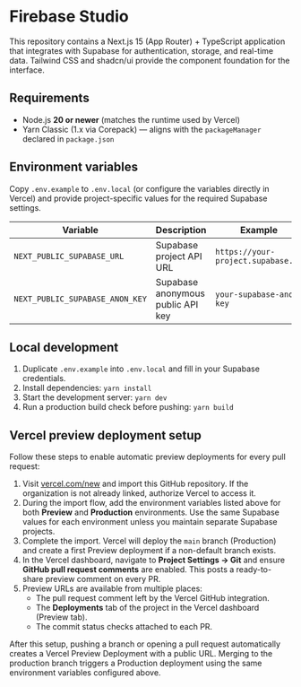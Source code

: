 # Firebase Studio

This repository contains a Next.js 15 (App Router) + TypeScript application that integrates with Supabase for authentication, storage, and real-time data. Tailwind CSS and shadcn/ui provide the component foundation for the interface.

## Requirements

- Node.js **20 or newer** (matches the runtime used by Vercel)
- Yarn Classic (1.x via Corepack) — aligns with the `packageManager` declared in `package.json`

## Environment variables

Copy `.env.example` to `.env.local` (or configure the variables directly in Vercel) and provide project-specific values for the required Supabase settings.

| Variable | Description | Example |
| --- | --- | --- |
| `NEXT_PUBLIC_SUPABASE_URL` | Supabase project API URL | `https://your-project.supabase.co` |
| `NEXT_PUBLIC_SUPABASE_ANON_KEY` | Supabase anonymous public API key | `your-supabase-anon-key` |

## Local development

1. Duplicate `.env.example` into `.env.local` and fill in your Supabase credentials.
2. Install dependencies: `yarn install`
3. Start the development server: `yarn dev`
4. Run a production build check before pushing: `yarn build`

## Vercel preview deployment setup

Follow these steps to enable automatic preview deployments for every pull request:

1. Visit [vercel.com/new](https://vercel.com/new) and import this GitHub repository. If the organization is not already linked, authorize Vercel to access it.
2. During the import flow, add the environment variables listed above for both **Preview** and **Production** environments. Use the same Supabase values for each environment unless you maintain separate Supabase projects.
3. Complete the import. Vercel will deploy the `main` branch (Production) and create a first Preview deployment if a non-default branch exists.
4. In the Vercel dashboard, navigate to **Project Settings → Git** and ensure **GitHub pull request comments** are enabled. This posts a ready-to-share preview comment on every PR.
5. Preview URLs are available from multiple places:
   - The pull request comment left by the Vercel GitHub integration.
   - The **Deployments** tab of the project in the Vercel dashboard (Preview tab).
   - The commit status checks attached to each PR.

After this setup, pushing a branch or opening a pull request automatically creates a Vercel Preview Deployment with a public URL. Merging to the production branch triggers a Production deployment using the same environment variables configured above.
